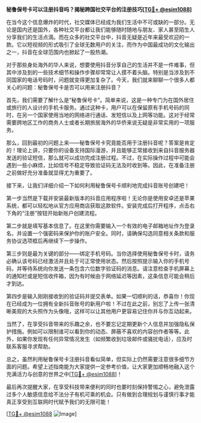 **秘鲁保号卡可以注册抖音吗？揭秘跨国社交平台的注册技巧[[TG💪+ @esim1088](https://t.me/s/esim1088)]**

在当今这个信息爆炸的时代，社交媒体已经成为我们生活中不可或缺的一部分。无论是国内还是国外，各种社交平台都让我们能够随时随地与朋友、家人甚至陌生人分享我们的生活点滴。而在众多的社交平台中，抖音无疑是近年来最受欢迎的一款。它以短视频的形式吸引了全球无数用户的关注，而作为中国最成功的文化输出之一，抖音在全球范围内也掀起了一股热潮。

对于那些身处海外的华人来说，想要使用抖音分享自己的生活并不是一件难事，但其中涉及到的一些技术细节和操作步骤却常常让人摸不着头脑。特别是当涉及到不同国家的电话号码时，问题就变得更加复杂了。今天，我们就来聊聊一个很多人都关心的问题：秘鲁保号卡是否可以用来注册抖音？

首先，我们需要了解什么是“秘鲁保号卡”。简单来说，这是一种专门为在国外居住或旅行的人设计的手机卡服务。通过这种卡，用户可以在保留原有手机号码的同时，在另一个国家使用当地的网络进行通话、发短信以及上网等功能。这对于经常需要跨地区工作的商务人士或者长期旅居海外的华侨来说无疑是非常实用的一项服务。

那么，回到最初的问题上来——秘鲁保号卡究竟能否用于注册抖音呢？答案是肯定的！理论上讲，只要你的设备支持国际漫游，并且能够正常接收到来自抖音服务器发送的验证短信，那么就可以成功完成注册过程。不过，在实际操作过程中可能会遇到一些小麻烦，比如信号不稳定导致验证码无法及时收到等。因此，在准备注册之前做好充分准备就显得尤为重要了。

接下来，让我们详细介绍一下如何利用秘鲁保号卡顺利地完成抖音账号创建吧！

第一步当然是下载并安装最新版本的抖音应用程序啦！无论你是使用安卓还是苹果系统，都可以轻松地从官方应用商店获取这款软件。安装完成后打开程序，点击右下角的“注册”按钮开始新账户创建流程。

第二步就是填写基本信息了。在这里你需要输入一个有效的电子邮箱地址作为登录名，并设置一个强密码来保护你的账户安全。同时，请确保勾选同意相关条款和服务协议选项框后再继续下一步操作。

第三步则是最为关键的部分——绑定手机号码。当你选择使用秘鲁保号卡时，请务必确认该号码已经激活并且处于可正常使用状态。然后按照提示输入你的手机号码，并等待系统向你发送一条包含六位数字验证码的消息。请注意检查手机屏幕上的通知栏或是短信收件箱，因为有时候由于网络延迟等因素，这条信息可能会稍后才到达。

第四步是输入刚刚接收到的验证码并提交表单。如果一切顺利的话，恭喜你！你现在已经成为一位拥有全新抖音账号的新用户啦！不过在此之前，别忘了上传一张清晰美观的大头照作为头像哦，这样可以让其他用户更容易记住你并与你互动起来。

当然了，在享受抖音带来的乐趣之余，也不要忘记定期更新个人信息并加强隐私保护措施。例如可以限制谁可以看到你的动态、屏蔽不喜欢的内容创作者等等。此外，如果你发现有任何异常情况发生（如频繁收到垃圾邮件或骚扰电话），应及时联系客服寻求帮助。

总之，虽然利用秘鲁保号卡注册抖音看似简单，但实际上仍然需要注意很多细节方面的问题。希望上述指南能为大家提供一定参考价值，让大家更加顺畅地融入这个充满活力与创意的世界之中[[TG💪+ @esim1088](https://t.me/s/esim1088)]！

最后再次提醒大家，在享受科技带来便利的同时也要时刻保持警惕之心，避免泄露过多个人敏感信息给不法分子有机可乘的机会。只有做到合理规划与谨慎行事才能真正享受到互联网时代赋予我们的无限可能！

[[TG💪+ @esim1088](https://t.me/s/esim1088) ![Image](https://i.postimg.cc/4NQfJmqS/Snipaste-2025-05-13-00-14-12.png)]